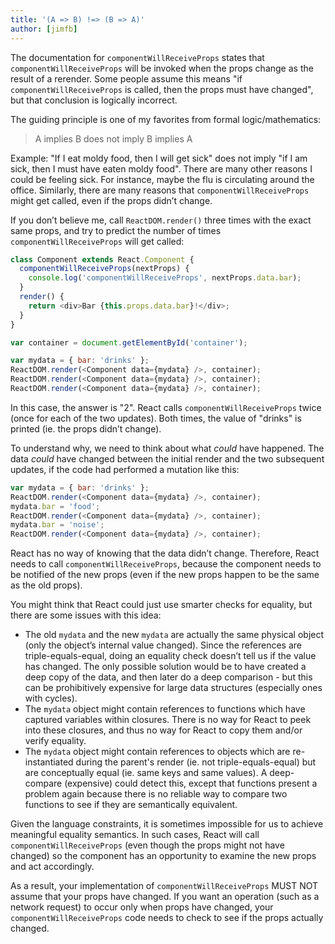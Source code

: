 ```yaml
---
title: '(A => B) !=> (B => A)'
author: [jimfb]
---
```


The documentation for `componentWillReceiveProps` states that `componentWillReceiveProps` will be invoked when the props change as the result of a rerender. Some people assume this means "if `componentWillReceiveProps` is called, then the props must have changed", but that conclusion is logically incorrect.

The guiding principle is one of my favorites from formal logic/mathematics:

> A implies B does not imply B implies A

Example: "If I eat moldy food, then I will get sick" does not imply "if I am sick, then I must have eaten moldy food". There are many other reasons I could be feeling sick. For instance, maybe the flu is circulating around the office. Similarly, there are many reasons that `componentWillReceiveProps` might get called, even if the props didn’t change.

If you don’t believe me, call `ReactDOM.render()` three times with the exact same props, and try to predict the number of times `componentWillReceiveProps` will get called:

```js
class Component extends React.Component {
  componentWillReceiveProps(nextProps) {
    console.log('componentWillReceiveProps', nextProps.data.bar);
  }
  render() {
    return <div>Bar {this.props.data.bar}!</div>;
  }
}

var container = document.getElementById('container');

var mydata = { bar: 'drinks' };
ReactDOM.render(<Component data={mydata} />, container);
ReactDOM.render(<Component data={mydata} />, container);
ReactDOM.render(<Component data={mydata} />, container);
```

In this case, the answer is "2". React calls `componentWillReceiveProps` twice (once for each of the two updates). Both times, the value of "drinks" is printed (ie. the props didn’t change).

To understand why, we need to think about what _could_ have happened. The data _could_ have changed between the initial render and the two subsequent updates, if the code had performed a mutation like this:

```js
var mydata = { bar: 'drinks' };
ReactDOM.render(<Component data={mydata} />, container);
mydata.bar = 'food';
ReactDOM.render(<Component data={mydata} />, container);
mydata.bar = 'noise';
ReactDOM.render(<Component data={mydata} />, container);
```

React has no way of knowing that the data didn’t change. Therefore, React needs to call `componentWillReceiveProps`, because the component needs to be notified of the new props (even if the new props happen to be the same as the old props).

You might think that React could just use smarter checks for equality, but there are some issues with this idea:

- The old `mydata` and the new `mydata` are actually the same physical object (only the object’s internal value changed). Since the references are triple-equals-equal, doing an equality check doesn’t tell us if the value has changed. The only possible solution would be to have created a deep copy of the data, and then later do a deep comparison - but this can be prohibitively expensive for large data structures (especially ones with cycles).
- The `mydata` object might contain references to functions which have captured variables within closures. There is no way for React to peek into these closures, and thus no way for React to copy them and/or verify equality.
- The `mydata` object might contain references to objects which are re-instantiated during the parent's render (ie. not triple-equals-equal) but are conceptually equal (ie. same keys and same values). A deep-compare (expensive) could detect this, except that functions present a problem again because there is no reliable way to compare two functions to see if they are semantically equivalent.

Given the language constraints, it is sometimes impossible for us to achieve meaningful equality semantics. In such cases, React will call `componentWillReceiveProps` (even though the props might not have changed) so the component has an opportunity to examine the new props and act accordingly.

As a result, your implementation of `componentWillReceiveProps` MUST NOT assume that your props have changed. If you want an operation (such as a network request) to occur only when props have changed, your `componentWillReceiveProps` code needs to check to see if the props actually changed.
